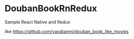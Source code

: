 # DoubanBookRnRedux
Sample React Native and Redux

like https://github.com/yaodianmi/douban_book_like_movies
